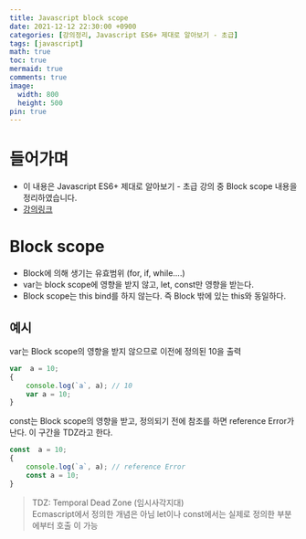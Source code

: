 ```yaml
---
title: Javascript block scope
date: 2021-12-12 22:30:00 +0900
categories: [강의정리, Javascript ES6+ 제대로 알아보기 - 초급]
tags: [javascript]
math: true
toc: true
mermaid: true
comments: true
image:
  width: 800
  height: 500
pin: true
---
```


# 들어가며
- 이 내용은 Javascript ES6+ 제대로 알아보기 - 초급 강의 중 Block scope 내용을 정리하였습니다.
- [강의링크](https://www.inflearn.com/course/ecmascript-6-flow/dashboard)

# Block scope
- Block에 의해 생기는 유효범위 (for, if, while....)
- var는 block scope에 영향을 받지 않고, let, const만 영향을 받는다.
- Block scope는 this bind를 하지 않는다. 즉 Block 밖에 있는 this와 동일하다.

## 예시
var는 Block scope의 영향을 받지 않으므로 이전에 정의된 10을 출력

```js
var  a = 10;
{
    console.log(`a`, a); // 10
    var a = 10;
}
```

const는 Block scope의 영향을 받고, 정의되기 전에 참조를 하면 reference Error가 난다. 이 구간을 TDZ라고 한다.

```js
const  a = 10;
{
    console.log(`a`, a); // reference Error
    const a = 10;
}
```

> TDZ: Temporal Dead Zone (임시사각지대) </br>
> Ecmascript에서 정의한 개념은 아님 let이나 const에서는 실제로 정의한 부분에부터 호출 이 가능
